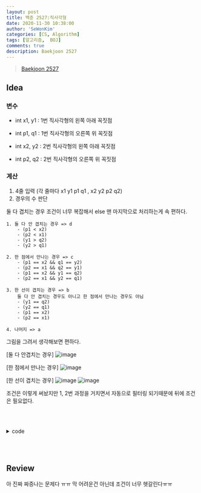```yaml
---
layout: post
title: 백준 2527:직사각형
date: 2020-11-30 10:38:00
author: 'SeWonKim'
categories: [CS, Algorithm]
tags: [알고리즘,  BOJ]
comments: true
description: Baekjoon 2527
---
```


> [Baekjoon 2527](https://www.acmicpc.net/problem/2527)

## Idea

### 변수

- int x1, y1 : 1번 직사각형의 왼쪽 아래 꼭짓점
- int p1, q1 : 1번 직사각형의 오른쪽 위 꼭짓점

- int x2, y2 : 2번 직사각형의 왼쪽 아래 꼭짓점
- int p2, q2 : 2번 직사각형의 오른쪽 위 꼭짓점


### 계산
1. 4줄 입력 (각 줄마다 x1 y1 p1 q1 , x2 y2 p2 q2)
2. 경우의 수 판단

둘 다 겹치는 경우 조건이 너무 복잡해서 else 맨 마지막으로 처리하는게 속 편하다.

```
1. 둘 다 안 겹치는 경우 => d
    - (p1 < x2)
    - (p2 < x1)
    - (y1 > q2)
    - (y2 > q1)

2. 한 점에서 만나는 경우 => c
    - (p1 == x2 && q1 == y2)
    - (p2 == x1 && q2 == y1)
    - (p1 == x2 && y1 == q2)
    - (p2 == x1 && y2 == q1)

3. 한 선이 겹치는 경우 => b
    둘 다 안 겹치는 경우도 아니고 한 점에서 만나는 경우도 아님
    - (y1 == q2)
    - (y2 == q1)
    - (p1 == x2)
    - (p2 == x1)

4. 나머지 => a
```

그림을 그려서 생각해보면 편하다. 

[둘 다 안겹치는 경우]
![image](https://user-images.githubusercontent.com/30452963/100624519-e6fdb700-3366-11eb-8008-4a82fdc37a1b.png)

[한 점에서 만나는 경우]
![image](https://user-images.githubusercontent.com/30452963/100624459-d6e5d780-3366-11eb-8970-bed38719199a.png)

[한 선이 겹치는 경우]
![image](https://user-images.githubusercontent.com/30452963/100624545-ef55f200-3366-11eb-8571-95e044044879.png)
![image](https://user-images.githubusercontent.com/30452963/100624577-f4b33c80-3366-11eb-986e-f6fdeb210432.png)

조건은 이렇게 써놨지만 1, 2번 과정을 거치면서 자동으로 필터링 되기때문에 뒤에 조건은 필요없다.


&nbsp;  
&nbsp;

<details>
    <summary>code</summary>
    <div markdown="1">

    ```java
    import java.io.BufferedReader;
    import java.io.InputStreamReader;
    import java.util.StringTokenizer;

    public class Main {

        public static void main(String[] args) throws Exception {
            BufferedReader br = new BufferedReader(new InputStreamReader(System.in));
            StringTokenizer st = null;
            
            for (int i = 0; i < 4; i++) {
                st = new StringTokenizer(br.readLine(), " ");
                int x1 = Integer.parseInt(st.nextToken());
                int y1 = Integer.parseInt(st.nextToken());
                int p1 = Integer.parseInt(st.nextToken());
                int q1 = Integer.parseInt(st.nextToken());
                int x2 = Integer.parseInt(st.nextToken());
                int y2 = Integer.parseInt(st.nextToken());
                int p2 = Integer.parseInt(st.nextToken());
                int q2 = Integer.parseInt(st.nextToken());
                
                if(p1 < x2 || p2 < x1 || y1 > q2 || y2 > q1) {
                    System.out.println("d");
                }
                else if((p1 == x2 && q1 == y2) || (p2 == x1 && q2 == y1) || (p1 == x2 && y1 == q2) || (p2 == x1 && y2 == q1)) {
                    System.out.println("c");
                }
                else if(y1 == q2 || y2 == q1 || p1 == x2 || p2 == x1) {
                    System.out.println("b");
                }
                else {
                    System.out.println("a");
                }
            }

        }

    }
    ```

</div>
</details>

&nbsp;  
&nbsp;

## Review

아 진짜 짜증나는 문제다 ㅠㅠ 막 어려운건 아닌데 조건이 너무 헷갈린다ㅠㅠ

&nbsp;  
&nbsp;
